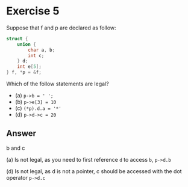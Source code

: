 # Exercise 5

Suppose that f and p are declared as follow:

```c
struct {
    union {
        char a, b;
        int c;
    } d;
    int e[5];
} f, *p = &f;
```

Which of the follow statements are legal?

- (a) `p->b = ' ';`
- (b) `p->e[3] = 10`
- (c) `(*p).d.a = '*'`
- (d) `p->d->c = 20`

## Answer

b and c

(a) Is not legal, as you need to first reference `d` to access `b`, `p->d.b`

(d) Is not legal, as d is not a pointer, c should be accessed with the dot operator `p->d.c`
